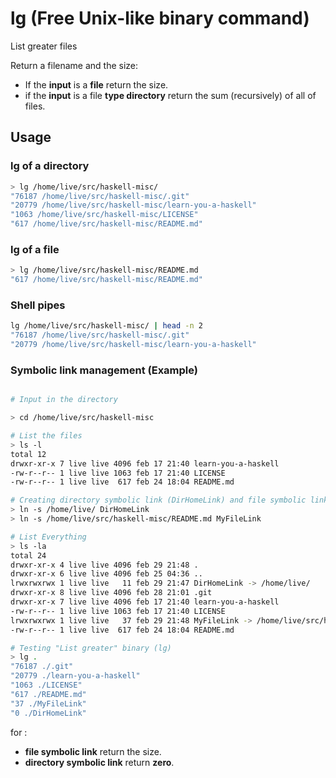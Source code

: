 # lg (Free Unix-like binary command)
List greater files

Return a filename and the size: 

* If the __input__ is a __file__ return the size. 
* if the __input__ is a file __type directory__ return the sum (recursively) of all of files.

## Usage

### __lg__ of a __directory__

```bash
> lg /home/live/src/haskell-misc/
"76187 /home/live/src/haskell-misc/.git"
"20779 /home/live/src/haskell-misc/learn-you-a-haskell"
"1063 /home/live/src/haskell-misc/LICENSE"
"617 /home/live/src/haskell-misc/README.md"
```

### __lg__ of a __file__

```bash
> lg /home/live/src/haskell-misc/README.md
"617 /home/live/src/haskell-misc/README.md"
```

### Shell pipes
```bash
lg /home/live/src/haskell-misc/ | head -n 2
"76187 /home/live/src/haskell-misc/.git"
"20779 /home/live/src/haskell-misc/learn-you-a-haskell"
```

### Symbolic link management (Example)
```bash

# Input in the directory

> cd /home/live/src/haskell-misc

# List the files
> ls -l 
total 12
drwxr-xr-x 7 live live 4096 feb 17 21:40 learn-you-a-haskell
-rw-r--r-- 1 live live 1063 feb 17 21:40 LICENSE
-rw-r--r-- 1 live live  617 feb 24 18:04 README.md

# Creating directory symbolic link (DirHomeLink) and file symbolic link (MyFileLink)
> ln -s /home/live/ DirHomeLink
> ln -s /home/live/src/haskell-misc/README.md MyFileLink

# List Everything
> ls -la
total 24
drwxr-xr-x 4 live live 4096 feb 29 21:48 .
drwxr-xr-x 6 live live 4096 feb 25 04:36 ..
lrwxrwxrwx 1 live live   11 feb 29 21:47 DirHomeLink -> /home/live/
drwxr-xr-x 8 live live 4096 feb 28 21:01 .git
drwxr-xr-x 7 live live 4096 feb 17 21:40 learn-you-a-haskell
-rw-r--r-- 1 live live 1063 feb 17 21:40 LICENSE
lrwxrwxrwx 1 live live   37 feb 29 21:48 MyFileLink -> /home/live/src/haskell-misc/README.md
-rw-r--r-- 1 live live  617 feb 24 18:04 README.md

# Testing "List greater" binary (lg)
> lg .
"76187 ./.git"
"20779 ./learn-you-a-haskell"
"1063 ./LICENSE"
"617 ./README.md"
"37 ./MyFileLink"
"0 ./DirHomeLink"
```

for :
* __file symbolic link__ return the size.
* __directory symbolic  link__ return __zero__.


